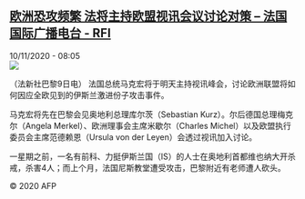 <!--1604994834000-->
[欧洲恐攻频繁 法将主持欧盟视讯会议讨论对策 – 法国国际广播电台 - RFI](http://www.rfi.fr//cn/contenu/20201110-%E6%AC%A7%E6%B4%B2%E6%81%90%E6%94%BB%E9%A2%91%E7%B9%81-%E6%B3%95%E5%B0%86%E4%B8%BB%E6%8C%81%E6%AC%A7%E7%9B%9F%E8%A7%86%E8%AE%AF%E4%BC%9A%E8%AE%AE%E8%AE%A8%E8%AE%BA%E5%AF%B9%E7%AD%96)
------

<div>10/11/2020 - 08:05</div><img src="https://s.rfi.fr/media/display/1af5d5fa-2328-11eb-9bf9-005056a964fe/w:310/p:16x9/int0011b.201110150502.jpg"><div class="t-content__body u-clearfix"><p>（法新社巴黎9日电）    法国总统马克宏将于明天主持视讯峰会，讨论欧洲联盟将如何因应全欧见到的伊斯兰激进份子攻击事件。</p><p>    马克宏将先在巴黎会见奥地利总理库尔茨（Sebastian Kurz）。尔后德国总理梅克尔（Angela Merkel）、欧洲理事会主席米歇尔（Charles Michel）以及欧盟执行委员会主席范德赖恩（Ursula von der Leyen）会透过视讯加入讨论。</p><p>    一星期之前，一名有前科、力挺伊斯兰国（IS）的人士在奥地利首都维也纳大开杀戒，杀害4人；而上个月，法国尼斯教堂遭受攻击，巴黎附近有老师遭人砍头。</p><p class="t-copyright">© 2020 AFP</p>        </div>
